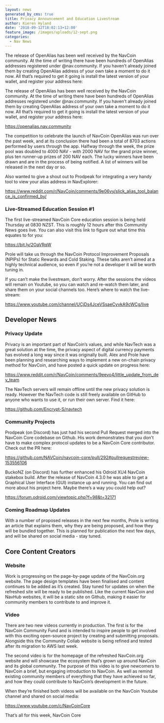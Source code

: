 ```yaml
---
layout: news
generated_by_cms: true
title: Privacy Announcement and Education Livestream
author: Kieren Hyland
date: '2018-09-12T18:02:13+12:00'
feature_image: /images/uploads/12-sept.png
categories:
  - Nav News
---
```

The release of OpenAlias has been well received by the NavCoin community. At the time of writing there have been hundreds of OpenAlias addresses registered under @nav.community. If you haven’t already joined them by creating OpenAlias address of your own take a moment to do it now. All that’s required to get it going is install the latest version of your wallet, and register your address here:

The release of OpenAlias has been well received by the NavCoin community. At the time of writing there have been hundreds of OpenAlias addresses registered under @nav.community. If you haven’t already joined them by creating OpenAlias address of your own take a moment to do it now. All that’s required to get it going is install the latest version of your wallet, and register your address here:

<https://openalias.nav.community>

The competition to celebrate the launch of NavCoin OpenAlias was run over the past week, and at its conclusion there had been a total of 8703 actions performed by users through the app. Halfway through the week, the prize pool was doubled to 4000 NAV - with 2000 NAV for the grand prize winner, plus ten runner-up prizes of 200 NAV each. The lucky winners have been drawn and are in the process of being notified. A list of winners will be released in the next day or so. 

Also wanted to give a shout out to Prodpeak for integrating a very handy tool to view your alias address in NavExplorer:

<https://www.reddit.com/r/NavCoin/comments/9e06vy/slick_alias_tool_balance_is_confirmed_by/>

### Live-Streamed Education Session #1

The first live-streamed NavCoin Core education session is being held Thursday at 0830 NZST. This is roughly 12 hours after this Community News goes live. You can also visit this link to figure out what time this equates to for you: 

<https://bit.ly/2OaVRqW>

Prole will take us through the NavCoin Protocol Improvement Proposals (NPIPs) for Static Rewards and Cold Staking. These talks aren’t aimed at a highly technical audience, so even if you’re not a developer it will be worth tuning in. 

If you can’t make the livestream, don’t worry. After the sessions the videos will remain on Youtube, so you can watch and re-watch them later, and share them on your social channels too. Here’s where to watch the live-stream:

<https://www.youtube.com/channel/UCjDs4JceVSsaeCyvkA9cWCg/live>

## Developer News

### Privacy Update

Privacy is an important part of NavCoin’s values, and while NavTech was a great solution at the time, the privacy aspect of digital currency payments has evolved a long way since it was originally built. Alex and Prole have been planning and researching ways to implement a new on-chain privacy method for NavCoin, and have posted a quick update on progress here: 

<https://www.reddit.com/r/NavCoin/comments/9eevo4/little_update_from_dev_team>

The NavTech servers will remain offline until the new privacy solution is ready. However the NavTech code is still freely available on GitHub to anyone who wants to use it, or run their own server. Find it here:

<https://github.com/Encrypt-S/navtech>

### Community Projects
Prodpeak (on Discord) has just had his second Pull Request merged into the NavCoin Core codebase on Github. His work demonstrates that you don't have to make complex protocol updates to be a NavCoin Core contributor. Check out the PR here:

<https://github.com/NAVCoin/navcoin-core/pull/292#pullrequestreview-153556106>

BuckoNZ (on Discord) has further enhanced his Odroid XU4 NavCoin stakebox build. After the release of NavCoin 4.3.0 he was able to get a Graphical User Interface (GUI) instance up and running. You can find out more about his project here. Maybe there’s a way you could help out?

<https://forum.odroid.com/viewtopic.php?f=98&t=32171>


### Coming Roadmap Updates

With a number of proposed releases in the next few months, Prole is writing an article that explains them, why they are being proposed, and how they will be bundled together. This is planned for publication the next few days, and will be shared on social media - stay tuned.

## Core Content Creators
### Website

Work is progressing on the page-by-page update of the NavCoin.org website. The page design templates have been finalised and content continues to be added as it’s created. Stay tuned for updates on when the refreshed site will be ready to be published. Like the current NavCoin and NavHub websites, it will be a static site on Github, making it easier for community members to contribute to and improve it.

### Video

There are two new videos currently in production. The first is for the NavCoin Community Fund and is intended to inspire people to get involved with this exciting open-source project by creating and submitting proposals. Alongside this the Community Collab website is being refined and tested after its migration to AWS last week. 

The second video is for the homepage of the refreshed NavCoin.org website and will showcase the ecosystem that’s grown up around NavCoin and its global community. The purpose of this video is to give newcomers to NavCoin a brief, but engaging introduction to NavCoin. As well as remind existing community members of everything that they have achieved so far, and how they could contribute to NavCoin’s development in the future. 

When they’re finished both videos will be available on the NavCoin Youtube channel and shared on social media: 

<https://www.youtube.com/c/NavCoinCore>


That’s all for this week,
NavCoin Core
